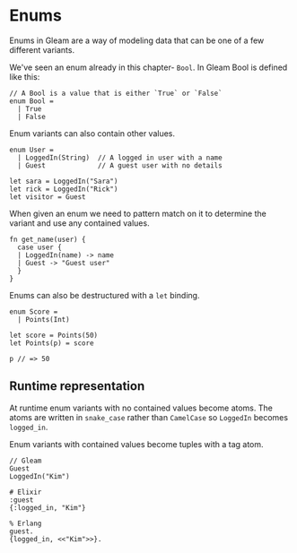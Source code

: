 # Enums

Enums in Gleam are a way of modeling data that can be one of a few different
variants.

We've seen an enum already in this chapter- `Bool`. In Gleam Bool is defined
like this:

```rust,noplaypen
// A Bool is a value that is either `True` or `False`
enum Bool =
  | True
  | False
```

Enum variants can also contain other values.

```rust,noplaypen
enum User =
  | LoggedIn(String)  // A logged in user with a name
  | Guest             // A guest user with no details
```
```rust,noplaypen
let sara = LoggedIn("Sara")
let rick = LoggedIn("Rick")
let visitor = Guest
```

When given an enum we need to pattern match on it to determine the variant and
use any contained values.

```rust,noplaypen
fn get_name(user) {
  case user {
  | LoggedIn(name) -> name
  | Guest -> "Guest user"
  }
}
```

Enums can also be destructured with a `let` binding.

```rust,noplaypen
enum Score =
  | Points(Int)
```
```rust,noplaypen
let score = Points(50)
let Points(p) = score

p // => 50
```


## Runtime representation

At runtime enum variants with no contained values become atoms. The atoms are
written in `snake_case` rather than `CamelCase` so `LoggedIn` becomes
`logged_in`.

Enum variants with contained values become tuples with a tag atom.

```rust,noplaypen
// Gleam
Guest
LoggedIn("Kim")
```
```
# Elixir
:guest
{:logged_in, "Kim"}
```
```
% Erlang
guest.
{logged_in, <<"Kim">>}.
```
